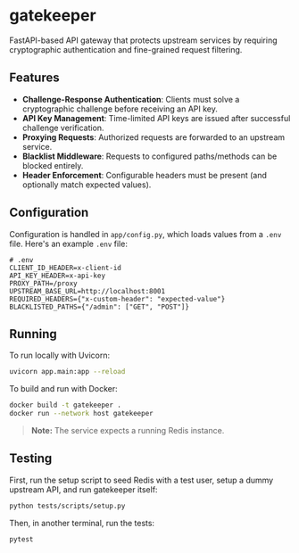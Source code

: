 # gatekeeper

FastAPI-based API gateway that protects upstream services by requiring cryptographic authentication and fine-grained request filtering.

## Features

- **Challenge-Response Authentication**: Clients must solve a cryptographic challenge before receiving an API key.
- **API Key Management**: Time-limited API keys are issued after successful challenge verification.
- **Proxying Requests**: Authorized requests are forwarded to an upstream service.
- **Blacklist Middleware**: Requests to configured paths/methods can be blocked entirely.
- **Header Enforcement**: Configurable headers must be present (and optionally match expected values).

## Configuration

Configuration is handled in `app/config.py`, which loads values from a `.env` file. Here's an example `.env` file:

```
# .env
CLIENT_ID_HEADER=x-client-id
API_KEY_HEADER=x-api-key
PROXY_PATH=/proxy
UPSTREAM_BASE_URL=http://localhost:8001
REQUIRED_HEADERS={"x-custom-header": "expected-value"}
BLACKLISTED_PATHS={"/admin": ["GET", "POST"]}
```

## Running

To run locally with Uvicorn:

```bash
uvicorn app.main:app --reload
```

To build and run with Docker:

```bash
docker build -t gatekeeper .
docker run --network host gatekeeper
```

> **Note:** The service expects a running Redis instance.

## Testing

First, run the setup script to seed Redis with a test user, setup a dummy upstream API, and run gatekeeper itself:

```bash
python tests/scripts/setup.py
```

Then, in another terminal, run the tests:

```bash
pytest
```
